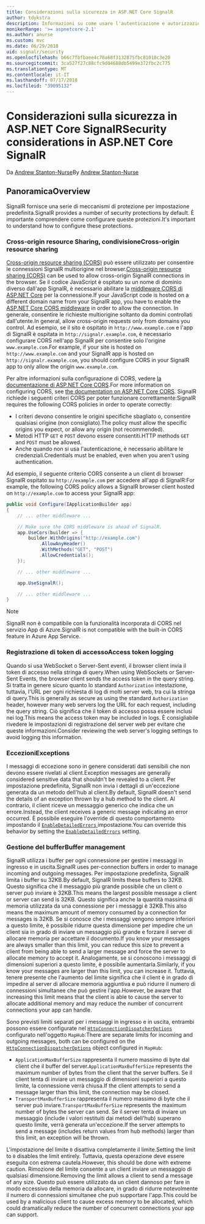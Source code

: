 ```yaml
---
title: Considerazioni sulla sicurezza in ASP.NET Core SignalR
author: tdykstra
description: Informazioni su come usare l'autenticazione e autorizzazione in ASP.NET Core SignalR.
monikerRange: '>= aspnetcore-2.1'
ms.author: anurse
ms.custom: mvc
ms.date: 06/29/2018
uid: signalr/security
ms.openlocfilehash: b66c7fbfbaee4c70a68f3132875fbc81018c3e20
ms.sourcegitcommit: 3ca527f27c88cfc9d04688db5499e372fbc2c775
ms.translationtype: MT
ms.contentlocale: it-IT
ms.lasthandoff: 07/17/2018
ms.locfileid: "39095132"
---
```

# <a name="security-considerations-in-aspnet-core-signalr"></a><span data-ttu-id="234ec-103">Considerazioni sulla sicurezza in ASP.NET Core SignalR</span><span class="sxs-lookup"><span data-stu-id="234ec-103">Security considerations in ASP.NET Core SignalR</span></span>

<span data-ttu-id="234ec-104">Da [Andrew Stanton-Nurse](https://twitter.com/anurse)</span><span class="sxs-lookup"><span data-stu-id="234ec-104">By [Andrew Stanton-Nurse](https://twitter.com/anurse)</span></span>

## <a name="overview"></a><span data-ttu-id="234ec-105">Panoramica</span><span class="sxs-lookup"><span data-stu-id="234ec-105">Overview</span></span>

<span data-ttu-id="234ec-106">SignalR fornisce una serie di meccanismi di protezione per impostazione predefinita.</span><span class="sxs-lookup"><span data-stu-id="234ec-106">SignalR provides a number of security protections by default.</span></span> <span data-ttu-id="234ec-107">È importante comprendere come configurare queste protezioni.</span><span class="sxs-lookup"><span data-stu-id="234ec-107">It's important to understand how to configure these protections.</span></span>

### <a name="cross-origin-resource-sharing"></a><span data-ttu-id="234ec-108">Cross-origin resource Sharing, condivisione</span><span class="sxs-lookup"><span data-stu-id="234ec-108">Cross-origin resource sharing</span></span>

<span data-ttu-id="234ec-109">[Cross-origin resource sharing (CORS)](https://en.wikipedia.org/wiki/Cross-origin_resource_sharing) può essere utilizzato per consentire le connessioni SignalR multiorigine nel browser.</span><span class="sxs-lookup"><span data-stu-id="234ec-109">[Cross-origin resource sharing (CORS)](https://en.wikipedia.org/wiki/Cross-origin_resource_sharing) can be used to allow cross-origin SignalR connections in the browser.</span></span> <span data-ttu-id="234ec-110">Se il codice JavaScript è ospitato su un nome di dominio diverso dall'app SignalR, è necessario abilitare la [middleware CORS di ASP.NET Core](xref:security/cors) per la connessione.</span><span class="sxs-lookup"><span data-stu-id="234ec-110">If your JavaScript code is hosted on a different domain name from your SignalR app, you have to enable the [ASP.NET Core CORS middleware](xref:security/cors) in order to allow the connection.</span></span> <span data-ttu-id="234ec-111">In generale, consentire le richieste multiorigine soltanto da domini controllati dall'utente.</span><span class="sxs-lookup"><span data-stu-id="234ec-111">In general, allow cross-origin requests only from domains you control.</span></span> <span data-ttu-id="234ec-112">Ad esempio, se il sito è ospitato in `http://www.example.com` e l'app di SignalR è ospitata in `http://signalr.example.com`, è necessario configurare CORS nell'app SignalR per consentire solo l'origine `www.example.com`.</span><span class="sxs-lookup"><span data-stu-id="234ec-112">For example, if your site is hosted on `http://www.example.com` and your SignalR app is hosted on `http://signalr.example.com`, you should configure CORS in your SignalR app to only allow the origin `www.example.com`.</span></span>

<span data-ttu-id="234ec-113">Per altre informazioni sulla configurazione di CORS, vedere [la documentazione di ASP.NET Core CORS](xref:security/cors).</span><span class="sxs-lookup"><span data-stu-id="234ec-113">For more information on configuring CORS, see [the documentation on ASP.NET Core CORS](xref:security/cors).</span></span> <span data-ttu-id="234ec-114">SignalR richiede i seguenti criteri CORS per poter funzionare correttamente:</span><span class="sxs-lookup"><span data-stu-id="234ec-114">SignalR requires the following CORS policies in order to operate correctly:</span></span>

* <span data-ttu-id="234ec-115">I criteri devono consentire le origini specifiche sbagliato o, consentire qualsiasi origine (non consigliato).</span><span class="sxs-lookup"><span data-stu-id="234ec-115">The policy must allow the specific origins you expect, or allow any origin (not recommended).</span></span>
* <span data-ttu-id="234ec-116">Metodi HTTP `GET` e `POST` devono essere consentiti.</span><span class="sxs-lookup"><span data-stu-id="234ec-116">HTTP methods `GET` and `POST` must be allowed.</span></span>
* <span data-ttu-id="234ec-117">Anche quando non si usa l'autenticazione, è necessario abilitare le credenziali.</span><span class="sxs-lookup"><span data-stu-id="234ec-117">Credentials must be enabled, even when you aren't using authentication.</span></span>

<span data-ttu-id="234ec-118">Ad esempio, il seguente criterio CORS consente a un client di browser SignalR ospitato su `http://example.com` per accedere all'app di SignalR:</span><span class="sxs-lookup"><span data-stu-id="234ec-118">For example, the following CORS policy allows a SignalR browser client hosted on `http://example.com` to access your SignalR app:</span></span>

```csharp
public void Configure(IApplicationBuilder app)
{
    // ... other middleware ...

    // Make sure the CORS middleware is ahead of SignalR.
    app.UseCors(builder => {
        builder.WithOrigins("http://example.com")
            .AllowAnyHeader()
            .WithMethods("GET", "POST")
            .AllowCredentials();
    });

    // ... other middleware ...

    app.UseSignalR();

    // ... other middleware ...
}
```

> [!NOTE]
> <span data-ttu-id="234ec-119">SignalR non è compatibile con la funzionalità incorporata di CORS nel servizio App di Azure.</span><span class="sxs-lookup"><span data-stu-id="234ec-119">SignalR is not compatible with the built-in CORS feature in Azure App Service.</span></span>

### <a name="access-token-logging"></a><span data-ttu-id="234ec-120">Registrazione di token di accesso</span><span class="sxs-lookup"><span data-stu-id="234ec-120">Access token logging</span></span>

<span data-ttu-id="234ec-121">Quando si usa WebSocket o Server-Sent eventi, il browser client invia il token di accesso nella stringa di query.</span><span class="sxs-lookup"><span data-stu-id="234ec-121">When using WebSockets or Server-Sent Events, the browser client sends the access token in the query string.</span></span> <span data-ttu-id="234ec-122">Si tratta in genere sicuro quanto lo standard `Authorization` intestazione, tuttavia, l'URL per ogni richiesta di log di molti server web, tra cui la stringa di query.</span><span class="sxs-lookup"><span data-stu-id="234ec-122">This is generally as secure as using the standard `Authorization` header, however many web servers log the URL for each request, including the query string.</span></span> <span data-ttu-id="234ec-123">Ciò significa che il token di accesso possa essere inclusi nei log.</span><span class="sxs-lookup"><span data-stu-id="234ec-123">This means the access token may be included in logs.</span></span> <span data-ttu-id="234ec-124">È consigliabile rivedere le impostazioni di registrazione del server web per evitare che queste informazioni.</span><span class="sxs-lookup"><span data-stu-id="234ec-124">Consider reviewing the web server's logging settings to avoid logging this information.</span></span>

### <a name="exceptions"></a><span data-ttu-id="234ec-125">Eccezioni</span><span class="sxs-lookup"><span data-stu-id="234ec-125">Exceptions</span></span>

<span data-ttu-id="234ec-126">I messaggi di eccezione sono in genere considerati dati sensibili che non devono essere rivelati al client.</span><span class="sxs-lookup"><span data-stu-id="234ec-126">Exception messages are generally considered sensitive data that shouldn't be revealed to a client.</span></span> <span data-ttu-id="234ec-127">Per impostazione predefinita, SignalR non invia i dettagli di un'eccezione generata da un metodo dell'hub al client.</span><span class="sxs-lookup"><span data-stu-id="234ec-127">By default, SignalR doesn't send the details of an exception thrown by a hub method to the client.</span></span> <span data-ttu-id="234ec-128">Al contrario, il client riceve un messaggio generico che indica che un errore.</span><span class="sxs-lookup"><span data-stu-id="234ec-128">Instead, the client receives a generic message indicating an error occurred.</span></span> <span data-ttu-id="234ec-129">È possibile eseguire l'override di questo comportamento impostando il [ `EnableDetailedErrors` ](xref:signalr/configuration#configure-server-options) impostazione.</span><span class="sxs-lookup"><span data-stu-id="234ec-129">You can override this behavior by setting the [`EnableDetailedErrors`](xref:signalr/configuration#configure-server-options) setting.</span></span>

### <a name="buffer-management"></a><span data-ttu-id="234ec-130">Gestione del buffer</span><span class="sxs-lookup"><span data-stu-id="234ec-130">Buffer management</span></span>

<span data-ttu-id="234ec-131">SignalR utilizza i buffer per ogni connessione per gestire i messaggi in ingresso e in uscita.</span><span class="sxs-lookup"><span data-stu-id="234ec-131">SignalR uses per-connection buffers in order to manage incoming and outgoing messages.</span></span> <span data-ttu-id="234ec-132">Per impostazione predefinita, SignalR limita i buffer su 32KB.</span><span class="sxs-lookup"><span data-stu-id="234ec-132">By default, SignalR limits these buffers to 32KB.</span></span> <span data-ttu-id="234ec-133">Questo significa che il messaggio più grande possibile che un client o server può inviare è 32KB.</span><span class="sxs-lookup"><span data-stu-id="234ec-133">This means the largest possible message a client or server can send is 32KB.</span></span> <span data-ttu-id="234ec-134">Questo significa anche la quantità massima di memoria utilizzata da una connessione per i messaggi è 32KB.</span><span class="sxs-lookup"><span data-stu-id="234ec-134">This also means the maximum amount of memory consumed by a connection for messages is 32KB.</span></span> <span data-ttu-id="234ec-135">Se si conosce che i messaggi vengono sempre inferiori a questo limite, è possibile ridurre questa dimensione per impedire che un client sia in grado di inviare un messaggio più grande e forzare il server di allocare memoria per accettare il documento.</span><span class="sxs-lookup"><span data-stu-id="234ec-135">If you know your messages are always smaller than this limit, you can reduce this size to prevent a client from being able to send a larger message and force the server to allocate memory to accept it.</span></span> <span data-ttu-id="234ec-136">Analogamente, se si conoscono i messaggi di dimensioni superiori a questo limite, è possibile aumentarla.</span><span class="sxs-lookup"><span data-stu-id="234ec-136">Similarly, if you know your messages are larger than this limit, you can increase it.</span></span> <span data-ttu-id="234ec-137">Tuttavia, tenere presente che l'aumento del limite significa che il client è in grado di impedire al server di allocare memoria aggiuntiva e può ridurre il numero di connessioni simultanee che può gestire l'app.</span><span class="sxs-lookup"><span data-stu-id="234ec-137">However, be aware that increasing this limit means that the client is able to cause the server to allocate additional memory and may reduce the number of concurrent connections your app can handle.</span></span>

<span data-ttu-id="234ec-138">Sono previsti limiti separati per i messaggi in ingresso e in uscita, entrambi possono essere configurate nel [ `HttpConnectionDispatcherOptions` ](xref:signalr/configuration#configure-server-options) configurato nell'oggetto `MapHub`:</span><span class="sxs-lookup"><span data-stu-id="234ec-138">There are separate limits for incoming and outgoing messages, both can be configured on the [`HttpConnectionDispatcherOptions`](xref:signalr/configuration#configure-server-options) object configured in `MapHub`:</span></span>

* <span data-ttu-id="234ec-139">`ApplicationMaxBufferSize` rappresenta il numero massimo di byte dal client che il buffer del server.</span><span class="sxs-lookup"><span data-stu-id="234ec-139">`ApplicationMaxBufferSize` represents the maximum number of bytes from the client that the server buffers.</span></span> <span data-ttu-id="234ec-140">Se il client tenta di inviare un messaggio di dimensioni superiori a questo limite, la connessione verrà chiusa.</span><span class="sxs-lookup"><span data-stu-id="234ec-140">If the client attempts to send a message larger than this limit, the connection may be closed.</span></span>
* <span data-ttu-id="234ec-141">`TransportMaxBufferSize` rappresenta il numero massimo di byte che il server può inviare.</span><span class="sxs-lookup"><span data-stu-id="234ec-141">`TransportMaxBufferSize` represents the maximum number of bytes the server can send.</span></span> <span data-ttu-id="234ec-142">Se il server tenta di inviare un messaggio (include i valori restituiti dai metodi dell'hub) superano questo limite, verrà generata un'eccezione.</span><span class="sxs-lookup"><span data-stu-id="234ec-142">If the server attempts to send a message (includes return values from hub methods) larger than this limit, an exception will be thrown.</span></span>

<span data-ttu-id="234ec-143">L'impostazione del limite `0` disattiva completamente il limite.</span><span class="sxs-lookup"><span data-stu-id="234ec-143">Setting the limit to `0` disables the limit entirely.</span></span> <span data-ttu-id="234ec-144">Tuttavia, questa operazione deve essere eseguita con estrema cautela.</span><span class="sxs-lookup"><span data-stu-id="234ec-144">However, this should be done with extreme caution.</span></span> <span data-ttu-id="234ec-145">Rimozione del limite consente a un client inviare un messaggio di qualsiasi dimensione.</span><span class="sxs-lookup"><span data-stu-id="234ec-145">Removing the limit allows a client to send a message of any size.</span></span> <span data-ttu-id="234ec-146">Questo può essere utilizzato da un client dannoso per fare in modo eccessivo della memoria da allocare, in grado di ridurre notevolmente il numero di connessioni simultanee che può supportare l'app.</span><span class="sxs-lookup"><span data-stu-id="234ec-146">This could be used by a malicious client to cause excess memory to be allocated, which could dramatically reduce the number of concurrent connections your app can support.</span></span>
